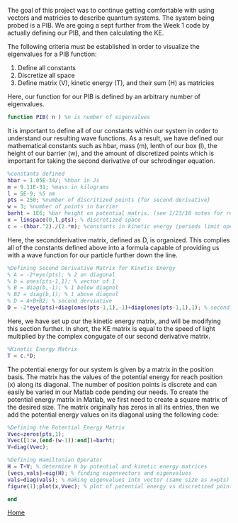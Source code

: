 


The goal of this project was to continue getting comfortable with using vectors and matricies to describe quantum systems. The system
being probed is a PIB. We are going a sept further from the Week 1 code by actually defining our PIB, and then calculating the KE.

The following criteria must be established in order to visualize the eigenvalues for a PIB function:
  1. Define all constants
  2. Discretize all space
  3. Define matrix (V), kinetic energy (T), and their sum (H) as matricies 
  
Here, our function for our PIB is defined by an arbitrary number of eigenvalues. 
  
```Matlab 
function PIB( n ) %n is number of eigenvalues
``` 
It is important to define all of our constants within our system in order to understand our resulting wave functions.
As a result, we have defined our mathematical constants such as hbar, mass (m), lenth of our box (l), the height of our barrier (w), and the amount of discretized points which is important for taking the second derivative of our schrodinger equation. 
```Matlab
%constants defined
hbar = 1.05E-34/; %hbar in Js
m = 9.11E-31; %mass in kilograms
l = 5E-9; %5 nm
pts = 250; %number of discritized points {for second derivative}
w = 3; %number of points in barrier
barht = 1E6; %bar height on potential matrix. (see 1/23/18 notes for reference)
x = linspace(0,l,pts); % discretized space
c = -(hbar.^2)./(2.*m); %constants in kinetic energy (periods limit operation to elements only)
``` 

Here, the secondderivative matrix, defined as D, is organized. This complies all of the constants defined above into a formula capable of providing us with a wave function for our particle further down the line. 
```Matlab
%Defining Second Derivative Matrix for Kinetic Energy
% A = -2*eye(pts); % 2 on diagonal
% b = ones(pts-1,1); % vector of 1
% B = diag(b,-1); % 1 below diagnol
% B2 = diag(b,1); % 1 above diagnol
% D = A+B+B2; % second derviative
D = -2*eye(pts)+diag(ones(pts-1,1),-1)+diag(ones(pts-1,1),1); % second derivative matrix
``` 
Here, we have set up our the kinetic energy matrix, and will be modifying this section further. In short, the KE matrix is equal to the speed of light multiplied by the complex congugate of our second derivative matrix. 
```Matlab
%Kinetic Energy Matrix 
T = c.*D;
```
The potential energy for our system is given by a matrix in the position basis. The matrix has the values of the potential energy for reach position (x) along its diagonal. The number of position points is discrete and can easily be varied in our Matlab code pending our needs.
To create the potential energy matrix in Matlab, we first need to create a square matrix of the desired size. The matrix originally has zeros in all its entries, then we add the potential energy values on its diagonal using the following code:

```MatLab
%Defining the Potential Energy Matrix
Vvec=zeros(pts,1);
Vvec([1:w,(end-(w-1)):end])=barht;
V=diag(Vvec);
```
```Matlab
%Defining Hamiltonian Operator
H = T+V; % determine H by potential and kinetic energy matrices
[vecs,vals]=eig(H); % finding eigenvectors and eigenvalues
vals=diag(vals); % making eigenvalues into vector (same size as x=pts)
figure(1);plot(x,Vvec); % plot of potential energy vs discretized points

end
```

[Home](/README.md)
